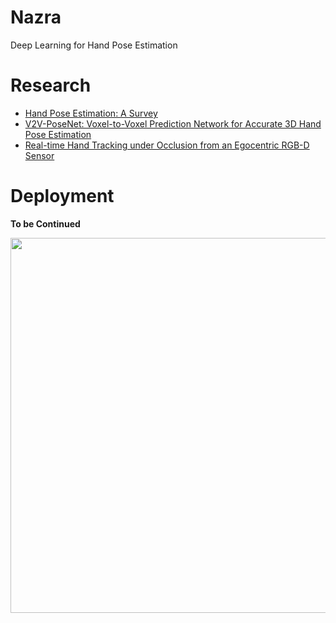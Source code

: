 # Nazra
Deep Learning for Hand Pose Estimation

# Research
- [Hand Pose Estimation: A Survey](https://arxiv.org/abs/1903.01013v1)
- [V2V-PoseNet: Voxel-to-Voxel Prediction Network for Accurate 3D Hand Pose Estimation](https://arxiv.org/abs/1711.07399v3)
- [Real-time Hand Tracking under Occlusion from an Egocentric RGB-D Sensor](https://arxiv.org/abs/1704.02201v2)

# Deployment
**To be Continued**

<p align="center">
  <img src="https://github.com/MohamedAliRashad/Nazra/blob/master/class_diagram.png" width="600">
 </p>
